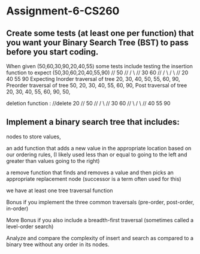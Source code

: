 # Assignment-6-CS260

## Create some tests (at least one per function) that you want your Binary Search Tree (BST) to pass before you start coding.
When given (50,60,30,90,20,40,55)
some tests include testing the insertion function to expect (50,30,60,20,40,55,90)
        //              50
        //             /  \ 
        //           30    60
        //          / \   /  \ 
        //        20  40 55   90
Expecting 
Inorder traversal of tree
20, 30, 40, 50, 55, 60, 90,
Preorder traversal of tree
50, 20, 30, 40, 55, 60, 90,
Post traversal of tree
20, 30, 40, 55, 60, 90, 50,

deletion function :
        //delete 20
        //              50
        //             /  \ 
        //           30    60
        //            \   /  \ 
        //            40 55   90
## Implement a binary search tree that includes:

nodes to store values,

an add function that adds a new value in the appropriate location based on our ordering rules,
(I likely used less than or equal to going to the left and greater than values going to the right)

a remove function that finds and removes a value and then picks an appropriate replacement node
(successor is a term often used for this)

we have at least one tree traversal function

Bonus if you implement the three common traversals (pre-order, post-order, in-order)

More Bonus if you also include a breadth-first traversal (sometimes called a level-order search)

Analyze and compare the complexity of insert and search as compared to a binary tree without any order in its nodes.
